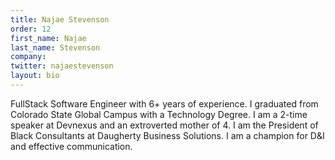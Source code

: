 ```yaml
---
title: Najae Stevenson
order: 12
first_name: Najae
last_name: Stevenson
company:
twitter: najaestevenson
layout: bio
---
```

FullStack Software Engineer with 6+ years of experience. I graduated from Colorado State Global Campus with a Technology Degree. I am a 2-time speaker at Devnexus and an extroverted mother of 4. I am the President of Black Consultants at Daugherty Business Solutions. I am a champion for D&I and effective communication.
